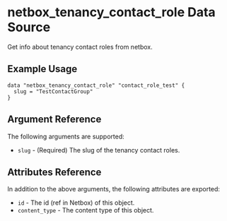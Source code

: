 # netbox\_tenancy\_contact\_role Data Source

Get info about tenancy contact roles from netbox.

## Example Usage

```hcl
data "netbox_tenancy_contact_role" "contact_role_test" {
  slug = "TestContactGroup"
}
```

## Argument Reference

The following arguments are supported:
* ``slug`` - (Required) The slug of the tenancy contact roles.

## Attributes Reference

In addition to the above arguments, the following attributes are exported:
* ``id`` - The id (ref in Netbox) of this object.
* ``content_type`` - The content type of this object.
